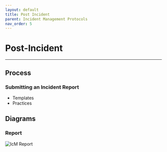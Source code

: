 ```yaml
---
layout: default
title: Post Incident
parent: Incident Management Protocols
nav_order: 5
---
```


# Post-Incident

---

## Process

### Submitting an Incident Report

-   Templates
-   Practices

## Diagrams

### Report

![IcM Report](https://raw.githubusercontent.com/Software-For-Love/incident-management-protocols/master/img/diagrams/sfl-icm-Report.png)
